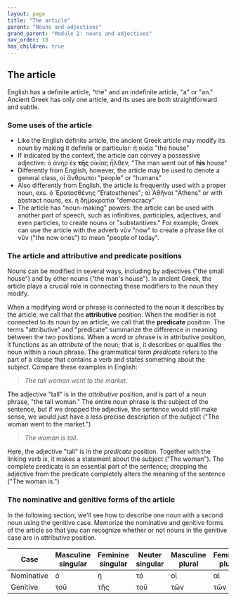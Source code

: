 ```yaml
---
layout: page
title: "The article"
parent: "Nouns and adjectives"
grand_parent: "Module 2: nouns and adjectives"
nav_order: 10
has_children: true
---
```



## The article 

English has a definite article, "the" and an indefinite article, "a" or "an." Ancient Greek has only one article, and its uses are both straightforward and subtle.


### Some uses of the article

- Like the English definite article, the ancient Greek article may modify its noun by making it definite or particular: ἡ οἰκία "the house"
- If indicated by the context, the article can convey a possessive adjective: ὁ ἀνὴρ ἐκ **τῆς** οἰκίας ἦλθεν, "The man went out of **his** house" 
- Differently from English, however, the article may be used to denote a general class, οἱ ἄνθρωποι "people" or "humans" 
- Also differently from English, the article is frequently used with a proper noun, exs. ὁ Ἐρατοσθένης  "Eratosthenes"; αἱ Ἀθῆναι "Athens" or with abstract nouns, ex. ἡ δημοκρατία "democracy"
- The article has "noun-making" powers: the article can be used with another part of speech, such as infinitives, participles, adjectives, and even particles, to create nouns or "substantives." For example, Greek can use the article with the adverb νῦν "now" to create a phrase like οἱ νῦν ("the now ones") to mean "people of today".



### The article and attributive and predicate positions

Nouns can be modified in several ways, including by adjectives ("the small house") and by other nouns ("the man's house"). In ancient Greek, the article plays a crucial role in connecting these modifiers to the noun they modify.

When a modifying word or phrase is connected to the noun it describes by the article, we call that the **attributive** position.  When the modifier is not connected to its noun by an article, we call that the **predicate** position. The terms "attributive" and "predicate" summarize the difference in meaning between the two positions.  When a word or phrase is in attributive position, it functions as an *attribute* of the noun; that is, it describes or qualifies the noun within a noun phrase. The grammatical term *predicate* refers to the part of a clause that contains a verb and states something about the subject.  Compare these examples in English:

> *The tall woman went to the market*. 

The adjective "tall" is in the *attributive* position, and is part of a noun phrase, "the tall woman." The entire noun phrase is the subject of the sentence, but if we dropped the adjective, the sentence would still make sense, we would just have a less precise description of the subject ("The woman went to the market.")

> *The woman is tall*. 

Here, the adjective "tall" is in the *predicate* position. Together with the linking verb *is*, it makes a statement about the subject ("The woman").  The complete predicate is an essential part of the sentence;  dropping the adjective from the predicate completely alters the meaning of the sentence ("The woman is.")

### The nominative and genitive forms of the article

In the following section, we'll see how to describe one noun with a second noun using the genitive case.  Memorize the nominative and genitive forms of the article so that you can recognize whether or not nouns in the genitive case are in attributive position.

|   Case  | Masculine singular| Feminine singular | Neuter singular | Masculine plural| Feminine plural | Neuter plural|
| --- | --- | --- | --- | --- | --- | --- |
| Nominative | ὁ | ἡ | τό | οἱ | αἱ | τά |
| Genitive | τοῦ | τῆς | τοῦ | τῶν | τῶν | τῶν |